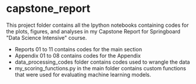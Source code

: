 # capstone_report

This project folder contains all the Ipython notebooks containing codes for the
plots, figures, and analyses in my Capstone Report for Springboard
"Data Science Intensive" course.

- Reports 01 to 11 contains codes for the main section
- Appendix 01 to 08 contains codes for the Appendix
- data_processing_codes folder contains codes used to wrangle the data
- my_scoring_functions.py in the main folder contains custom functions that were
used for evaluating machine learning models.
